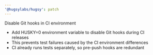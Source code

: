 ```yaml
---
'@hugsylabs/hugsy': patch
---
```


Disable Git hooks in CI environment

- Add HUSKY=0 environment variable to disable Git hooks during CI releases
- This prevents test failures caused by the CI environment differences
- CI already runs tests separately, so pre-push hooks are redundant
